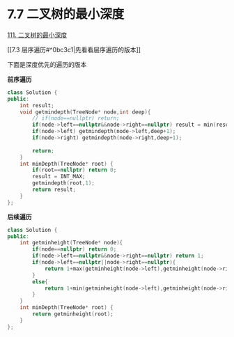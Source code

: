 # 7.7 二叉树的最小深度

[111. 二叉树的最小深度](https://leetcode.cn/problems/minimum-depth-of-binary-tree/)

[[7.3 层序遍历#^0bc3c1|先看看层序遍历的版本]]

下面是深度优先的遍历的版本

**前序遍历**

```cpp
class Solution {
public:
    int result;
    void getmindepth(TreeNode* node,int deep){
        // if(node==nullptr) return;
        if(node->left==nullptr&&node->right==nullptr) result = min(result,deep);
        if(node->left) getmindepth(node->left,deep+1);
        if(node->right) getmindepth(node->right,deep+1);
  
        return;
    }
    int minDepth(TreeNode* root) {
        if(root==nullptr) return 0;
        result = INT_MAX;
        getmindepth(root,1);
        return result;
    }
};
```


**后续遍历**

```cpp
class Solution {
public:
    int getminheight(TreeNode* node){
        if(node==nullptr) return 0;
        if(node->left==nullptr&&node->right==nullptr) return 1;
        if(node->left==nullptr||node->right==nullptr){
            return 1+max(getminheight(node->left),getminheight(node->right));
        }
        else{
            return 1+min(getminheight(node->left),getminheight(node->right));
        }
    }
    int minDepth(TreeNode* root) {
        return getminheight(root);
    }
};
```